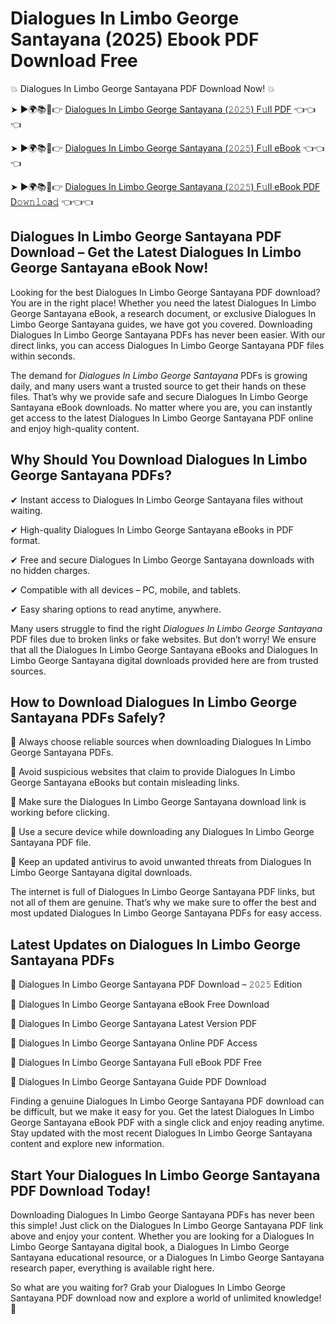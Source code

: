 # Dialogues In Limbo George Santayana (2025) Ebook PDF Download Free

💥 Dialogues In Limbo George Santayana PDF Download Now! 💥

➤ ►🌍📚📱👉 [Dialogues In Limbo George Santayana (𝟸𝟶𝟸𝟻) F𝚞ll PDF](https://getpdf.xyz/dialogues-in-limbo-george-santayana) 👈👈👈


➤ ►🌍📚📱👉 [Dialogues In Limbo George Santayana (𝟸𝟶𝟸𝟻) F𝚞ll eBook](https://getpdf.xyz/dialogues-in-limbo-george-santayana) 👈👈👈


➤ ►🌍📚📱👉 [Dialogues In Limbo George Santayana (𝟸𝟶𝟸𝟻) F𝚞ll eBook PDF D𝚘𝚠𝚗𝚕𝚘a𝚍](https://getpdf.xyz/dialogues-in-limbo-george-santayana) 👈👈👈


## Dialogues In Limbo George Santayana PDF Download – Get the Latest Dialogues In Limbo George Santayana eBook Now!

Looking for the best Dialogues In Limbo George Santayana PDF download? You are in the right place! Whether you need the latest Dialogues In Limbo George Santayana eBook, a research document, or exclusive Dialogues In Limbo George Santayana guides, we have got you covered. Downloading Dialogues In Limbo George Santayana PDFs has never been easier. With our direct links, you can access Dialogues In Limbo George Santayana PDF files within seconds.

The demand for *Dialogues In Limbo George Santayana* PDFs is growing daily, and many users want a trusted source to get their hands on these files. That’s why we provide safe and secure Dialogues In Limbo George Santayana eBook downloads. No matter where you are, you can instantly get access to the latest Dialogues In Limbo George Santayana PDF online and enjoy high-quality content.

## Why Should You Download Dialogues In Limbo George Santayana PDFs?

✔ Instant access to Dialogues In Limbo George Santayana files without waiting.

✔ High-quality Dialogues In Limbo George Santayana eBooks in PDF format.

✔ Free and secure Dialogues In Limbo George Santayana downloads with no hidden charges.

✔ Compatible with all devices – PC, mobile, and tablets.

✔ Easy sharing options to read anytime, anywhere.

Many users struggle to find the right *Dialogues In Limbo George Santayana* PDF files due to broken links or fake websites. But don’t worry! We ensure that all the Dialogues In Limbo George Santayana eBooks and Dialogues In Limbo George Santayana digital downloads provided here are from trusted sources.

## How to Download Dialogues In Limbo George Santayana PDFs Safely?

📌 Always choose reliable sources when downloading Dialogues In Limbo George Santayana PDFs.

📌 Avoid suspicious websites that claim to provide Dialogues In Limbo George Santayana eBooks but contain misleading links.

📌 Make sure the Dialogues In Limbo George Santayana download link is working before clicking.

📌 Use a secure device while downloading any Dialogues In Limbo George Santayana PDF file.

📌 Keep an updated antivirus to avoid unwanted threats from Dialogues In Limbo George Santayana digital downloads.

The internet is full of Dialogues In Limbo George Santayana PDF links, but not all of them are genuine. That’s why we make sure to offer the best and most updated Dialogues In Limbo George Santayana PDFs for easy access.

## Latest Updates on Dialogues In Limbo George Santayana PDFs

🔹 Dialogues In Limbo George Santayana PDF Download – 𝟸𝟶𝟸𝟻 Edition

🔹 Dialogues In Limbo George Santayana eBook Free Download

🔹 Dialogues In Limbo George Santayana Latest Version PDF

🔹 Dialogues In Limbo George Santayana Online PDF Access

🔹 Dialogues In Limbo George Santayana Full eBook PDF Free

🔹 Dialogues In Limbo George Santayana Guide PDF Download

Finding a genuine Dialogues In Limbo George Santayana PDF download can be difficult, but we make it easy for you. Get the latest Dialogues In Limbo George Santayana eBook PDF with a single click and enjoy reading anytime. Stay updated with the most recent Dialogues In Limbo George Santayana content and explore new information.

## Start Your Dialogues In Limbo George Santayana PDF Download Today!

Downloading Dialogues In Limbo George Santayana PDFs has never been this simple! Just click on the Dialogues In Limbo George Santayana PDF link above and enjoy your content. Whether you are looking for a Dialogues In Limbo George Santayana digital book, a Dialogues In Limbo George Santayana educational resource, or a Dialogues In Limbo George Santayana research paper, everything is available right here.

So what are you waiting for? Grab your Dialogues In Limbo George Santayana PDF download now and explore a world of unlimited knowledge! 🚀